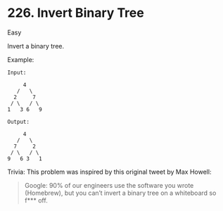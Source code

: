 # 226. Invert Binary Tree
Easy

Invert a binary tree.

Example:
```
Input:

     4
   /   \
  2     7
 / \   / \
1   3 6   9

Output:

     4
   /   \
  7     2
 / \   / \
9   6 3   1
```

Trivia:
This problem was inspired by this original tweet by Max Howell:

 > Google: 90% of our engineers use the software you wrote (Homebrew), but you can’t invert a binary tree on a whiteboard so f*** off.

